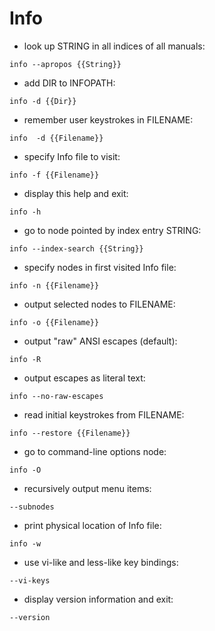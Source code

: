 # Info

- look up STRING in all indices of all manuals:

`info --apropos {{String}}`

- add DIR to INFOPATH:

`info -d {{Dir}}`

- remember user keystrokes in FILENAME:

`info  -d {{Filename}}`

- specify Info file to visit:

`info -f {{Filename}}`

- display this help and exit:

`info -h`

- go to node pointed by index entry STRING:

`info --index-search {{String}}`

- specify nodes in first visited Info file:

`info -n {{Filename}}`

- output selected nodes to FILENAME:

`info -o {{Filename}}`

-  output "raw" ANSI escapes (default):

`info -R`

-  output escapes as literal text:

`info --no-raw-escapes`

- read initial keystrokes from FILENAME:

`info --restore {{Filename}}`

- go to command-line options node:

`info -O`

- recursively output menu items:

`--subnodes`

- print physical location of Info file:

`info -w`

- use vi-like and less-like key bindings:

`--vi-keys`

- display version information and exit:

`--version`
